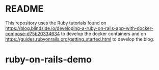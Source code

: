 # README

This repository uses the Ruby tutorials found on https://blog.blindside.io/developing-a-ruby-on-rails-app-with-docker-compose-d75b20334634 to develop the docker containers and on https://guides.rubyonrails.org/getting_started.html to develop the blog.

# ruby-on-rails-demo
